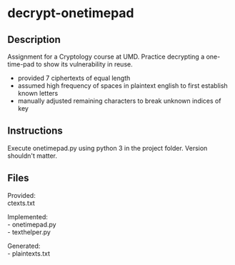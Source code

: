 # decrypt-onetimepad
## Description
Assignment for a Cryptology course at UMD.
Practice decrypting a one-time-pad to show its vulnerability in reuse.

- provided 7 ciphertexts of equal length
- assumed high frequency of spaces in plaintext english to first establish known letters
- manually adjusted remaining characters to break unknown indices of key


## Instructions
Execute onetimepad.py using python 3 in the project folder. Version shouldn't matter.


## Files
Provided:<br>
    ctexts.txt 

Implemented:<br>
    - onetimepad.py<br>
    - texthelper.py

Generated:<br>
    - plaintexts.txt
